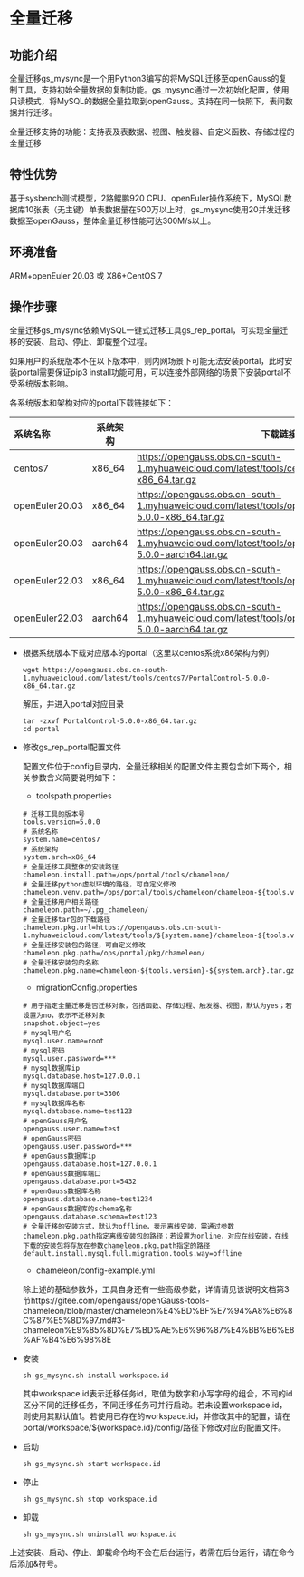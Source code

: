 # 全量迁移

## 功能介绍<a name="section051261814117"></a>

全量迁移gs_mysync是一个用Python3编写的将MySQL迁移至openGauss的复制工具，支持初始全量数据的复制功能。gs_mysync通过一次初始化配置，使用只读模式，将MySQL的数据全量拉取到openGauss。支持在同一快照下，表间数据并行迁移。

全量迁移支持的功能：支持表及表数据、视图、触发器、自定义函数、存储过程的全量迁移

## 特性优势<a name="section9194174261317"></a>

基于sysbench测试模型，2路鲲鹏920 CPU、openEuler操作系统下，MySQL数据库10张表（无主键）单表数据量在500万以上时，gs_mysync使用20并发迁移数据至openGauss，整体全量迁移性能可达300M/s以上。

## 环境准备<a name="section425318254413"></a>

ARM+openEuler 20.03 或 X86+CentOS 7

## 操作步骤<a name="section1912981915448"></a>

全量迁移gs_mysync依赖MySQL一键式迁移工具gs_rep_portal，可实现全量迁移的安装、启动、停止、卸载整个过程。

如果用户的系统版本不在以下版本中，则内网场景下可能无法安装portal，此时安装portal需要保证pip3 install功能可用，可以连接外部网络的场景下安装portal不受系统版本影响。

各系统版本和架构对应的portal下载链接如下：

| 系统名称       | 系统架构 | 下载链接                                                     |
| :------------- | -------- | ------------------------------------------------------------ |
| centos7        | x86_64   | https://opengauss.obs.cn-south-1.myhuaweicloud.com/latest/tools/centos7/PortalControl-5.0.0-x86_64.tar.gz |
| openEuler20.03 | x86_64   | https://opengauss.obs.cn-south-1.myhuaweicloud.com/latest/tools/openEuler20.03/PortalControl-5.0.0-x86_64.tar.gz |
| openEuler20.03 | aarch64  | https://opengauss.obs.cn-south-1.myhuaweicloud.com/latest/tools/openEuler20.03/PortalControl-5.0.0-aarch64.tar.gz |
| openEuler22.03 | x86_64   | https://opengauss.obs.cn-south-1.myhuaweicloud.com/latest/tools/openEuler22.03/PortalControl-5.0.0-x86_64.tar.gz |
| openEuler22.03 | aarch64  | https://opengauss.obs.cn-south-1.myhuaweicloud.com/latest/tools/openEuler22.03/PortalControl-5.0.0-aarch64.tar.gz |

- 根据系统版本下载对应版本的portal（这里以centos系统x86架构为例）

  ```
  wget https://opengauss.obs.cn-south-1.myhuaweicloud.com/latest/tools/centos7/PortalControl-5.0.0-x86_64.tar.gz
  ```

  解压，并进入portal对应目录

  ```
  tar -zxvf PortalControl-5.0.0-x86_64.tar.gz
  cd portal
  ```

- 修改gs_rep_portal配置文件

  配置文件位于config目录内，全量迁移相关的配置文件主要包含如下两个，相关参数含义简要说明如下：

  - toolspath.properties

  ```
  # 迁移工具的版本号
  tools.version=5.0.0
  # 系统名称
  system.name=centos7
  # 系统架构
  system.arch=x86_64
  # 全量迁移工具整体的安装路径
  chameleon.install.path=/ops/portal/tools/chameleon/
  # 全量迁移python虚拟环境的路径，可自定义修改
  chameleon.venv.path=/ops/portal/tools/chameleon/chameleon-${tools.version}/
  # 全量迁移用户相关路径
  chameleon.path=~/.pg_chameleon/
  # 全量迁移tar包的下载路径
  chameleon.pkg.url=https://opengauss.obs.cn-south-1.myhuaweicloud.com/latest/tools/${system.name}/chameleon-${tools.version}-${system.arch}.tar.gz
  # 全量迁移安装包的路径，可自定义修改
  chameleon.pkg.path=/ops/portal/pkg/chameleon/
  # 全量迁移安装包的名称
  chameleon.pkg.name=chameleon-${tools.version}-${system.arch}.tar.gz
  ```

  - migrationConfig.properties

  ```
  # 用于指定全量迁移是否迁移对象，包括函数、存储过程、触发器、视图，默认为yes；若设置为no，表示不迁移对象
  snapshot.object=yes
  # mysql用户名
  mysql.user.name=root
  # mysql密码
  mysql.user.password=***
  # mysql数据库ip
  mysql.database.host=127.0.0.1
  # mysql数据库端口
  mysql.database.port=3306
  # mysql数据库名称
  mysql.database.name=test123
  # openGauss用户名
  opengauss.user.name=test
  # openGauss密码
  opengauss.user.password=***
  # openGauss数据库ip
  opengauss.database.host=127.0.0.1
  # openGauss数据库端口
  opengauss.database.port=5432
  # openGauss数据库名称
  opengauss.database.name=test1234
  # openGauss数据库的schema名称
  opengauss.database.schema=test123
  # 全量迁移的安装方式，默认为offline，表示离线安装，需通过参数chameleon.pkg.path指定离线安装包的路径；若设置为online，对应在线安装，在线下载的安装包将存放在参数chameleon.pkg.path指定的路径
  default.install.mysql.full.migration.tools.way=offline
  ```

  - chameleon/config-example.yml

  除上述的基础参数外，工具自身还有一些高级参数，详情请见该说明文档第3节https://gitee.com/opengauss/openGauss-tools-chameleon/blob/master/chameleon%E4%BD%BF%E7%94%A8%E6%8C%87%E5%8D%97.md#3-chameleon%E9%85%8D%E7%BD%AE%E6%96%87%E4%BB%B6%E8%AF%B4%E6%98%8E

- 安装

  ```
  sh gs_mysync.sh install workspace.id
  ```

  其中workspace.id表示迁移任务id，取值为数字和小写字母的组合，不同的id区分不同的迁移任务，不同迁移任务可并行启动。若未设置workspace.id，则使用其默认值1。若使用已存在的workspace.id，并修改其中的配置，请在portal/workspace/${workspace.id}/config/路径下修改对应的配置文件。

- 启动

  ```
  sh gs_mysync.sh start workspace.id
  ```

- 停止

  ```
  sh gs_mysync.sh stop workspace.id
  ```

- 卸载

  ```
  sh gs_mysync.sh uninstall workspace.id
  ```

上述安装、启动、停止、卸载命令均不会在后台运行，若需在后台运行，请在命令后添加&符号。

